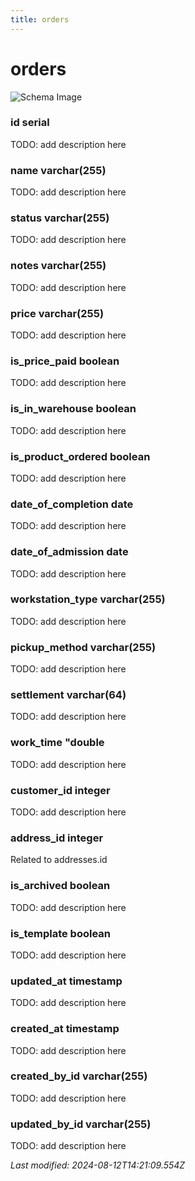```yaml
---
title: orders
---
```


# orders

![Schema Image](/img/schema/orders.svg)

### id serial
TODO: add description here

### name varchar(255)
TODO: add description here

### status varchar(255)
TODO: add description here

### notes varchar(255)
TODO: add description here

### price varchar(255)
TODO: add description here

### is_price_paid boolean
TODO: add description here

### is_in_warehouse boolean
TODO: add description here

### is_product_ordered boolean
TODO: add description here

### date_of_completion date
TODO: add description here

### date_of_admission date
TODO: add description here

### workstation_type varchar(255)
TODO: add description here

### pickup_method varchar(255)
TODO: add description here

### settlement varchar(64)
TODO: add description here

### work_time "double
TODO: add description here

### customer_id integer
TODO: add description here

### address_id integer
Related to addresses.id

### is_archived boolean
TODO: add description here

### is_template boolean
TODO: add description here

### updated_at timestamp
TODO: add description here

### created_at timestamp
TODO: add description here

### created_by_id varchar(255)
TODO: add description here

### updated_by_id varchar(255)
TODO: add description here


_Last modified: 2024-08-12T14:21:09.554Z_
